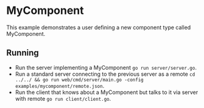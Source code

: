 # MyComponent

This example demonstrates a user defining a new component type called MyComponent.

## Running

* Run the server implementing a MyComponent `go run server/server.go`.
* Run a standard server connecting to the previous server as a remote `cd ../../ && go run web/cmd/server/main.go -config examples/mycomponent/remote.json`.
* Run the client that knows about a MyComponent but talks to it via server with remote `go run client/client.go`.
